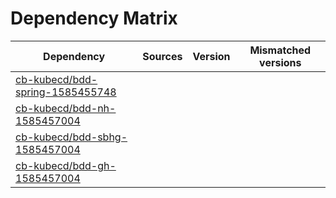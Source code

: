 # Dependency Matrix

Dependency | Sources | Version | Mismatched versions
---------- | ------- | ------- | -------------------
[cb-kubecd/bdd-spring-1585455748](https://github.com/cb-kubecd/bdd-spring-1585455748.git) |  | []() | 
[cb-kubecd/bdd-nh-1585457004](https://github.com/cb-kubecd/bdd-nh-1585457004.git) |  | []() | 
[cb-kubecd/bdd-sbhg-1585457004](https://github.com/cb-kubecd/bdd-sbhg-1585457004.git) |  | []() | 
[cb-kubecd/bdd-gh-1585457004](https://github.com/cb-kubecd/bdd-gh-1585457004.git) |  | []() | 
